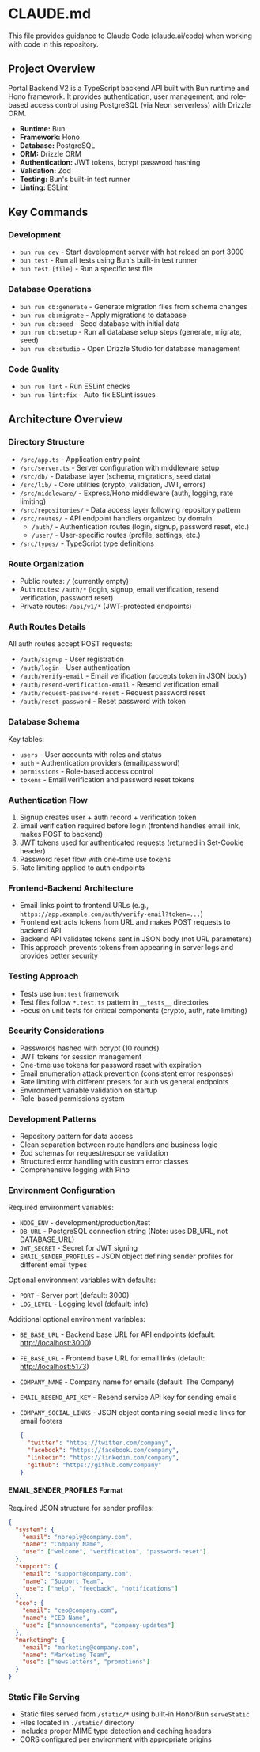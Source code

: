 # CLAUDE.md

This file provides guidance to Claude Code (claude.ai/code) when working with code in this repository.

## Project Overview

Portal Backend V2 is a TypeScript backend API built with Bun runtime and Hono framework. It provides authentication, user management, and role-based access control using PostgreSQL (via Neon serverless) with Drizzle ORM.

- **Runtime:** Bun
- **Framework:** Hono
- **Database:** PostgreSQL
- **ORM:** Drizzle ORM
- **Authentication:** JWT tokens, bcrypt password hashing
- **Validation:** Zod
- **Testing:** Bun's built-in test runner
- **Linting:** ESLint

## Key Commands

### Development

- `bun run dev` - Start development server with hot reload on port 3000
- `bun test` - Run all tests using Bun's built-in test runner
- `bun test [file]` - Run a specific test file

### Database Operations

- `bun run db:generate` - Generate migration files from schema changes
- `bun run db:migrate` - Apply migrations to database
- `bun run db:seed` - Seed database with initial data
- `bun run db:setup` - Run all database setup steps (generate, migrate, seed)
- `bun run db:studio` - Open Drizzle Studio for database management

### Code Quality

- `bun run lint` - Run ESLint checks
- `bun run lint:fix` - Auto-fix ESLint issues

## Architecture Overview

### Directory Structure

- `/src/app.ts` - Application entry point
- `/src/server.ts` - Server configuration with middleware setup
- `/src/db/` - Database layer (schema, migrations, seed data)
- `/src/lib/` - Core utilities (crypto, validation, JWT, errors)
- `/src/middleware/` - Express/Hono middleware (auth, logging, rate limiting)
- `/src/repositories/` - Data access layer following repository pattern
- `/src/routes/` - API endpoint handlers organized by domain
  - `/auth/` - Authentication routes (login, signup, password reset, etc.)
  - `/user/` - User-specific routes (profile, settings, etc.)
- `/src/types/` - TypeScript type definitions

### Route Organization

- Public routes: `/` (currently empty)
- Auth routes: `/auth/*` (login, signup, email verification, resend verification, password reset)
- Private routes: `/api/v1/*` (JWT-protected endpoints)

### Auth Routes Details

All auth routes accept POST requests:

- `/auth/signup` - User registration
- `/auth/login` - User authentication
- `/auth/verify-email` - Email verification (accepts token in JSON body)
- `/auth/resend-verification-email` - Resend verification email
- `/auth/request-password-reset` - Request password reset
- `/auth/reset-password` - Reset password with token

### Database Schema

Key tables:

- `users` - User accounts with roles and status
- `auth` - Authentication providers (email/password)
- `permissions` - Role-based access control
- `tokens` - Email verification and password reset tokens

### Authentication Flow

1. Signup creates user + auth record + verification token
2. Email verification required before login (frontend handles email link, makes POST to backend)
3. JWT tokens used for authenticated requests (returned in Set-Cookie header)
4. Password reset flow with one-time use tokens
5. Rate limiting applied to auth endpoints

### Frontend-Backend Architecture

- Email links point to frontend URLs (e.g., `https://app.example.com/auth/verify-email?token=...`)
- Frontend extracts tokens from URL and makes POST requests to backend API
- Backend API validates tokens sent in JSON body (not URL parameters)
- This approach prevents tokens from appearing in server logs and provides better security

### Testing Approach

- Tests use `bun:test` framework
- Test files follow `*.test.ts` pattern in `__tests__` directories
- Focus on unit tests for critical components (crypto, auth, rate limiting)

### Security Considerations

- Passwords hashed with bcrypt (10 rounds)
- JWT tokens for session management
- One-time use tokens for password reset with expiration
- Email enumeration attack prevention (consistent error responses)
- Rate limiting with different presets for auth vs general endpoints
- Environment variable validation on startup
- Role-based permissions system

### Development Patterns

- Repository pattern for data access
- Clean separation between route handlers and business logic
- Zod schemas for request/response validation
- Structured error handling with custom error classes
- Comprehensive logging with Pino

### Environment Configuration

Required environment variables:

- `NODE_ENV` - development/production/test
- `DB_URL` - PostgreSQL connection string (Note: uses DB_URL, not DATABASE_URL)
- `JWT_SECRET` - Secret for JWT signing
- `EMAIL_SENDER_PROFILES` - JSON object defining sender profiles for different email types

Optional environment variables with defaults:

- `PORT` - Server port (default: 3000)
- `LOG_LEVEL` - Logging level (default: info)

Additional optional environment variables:

- `BE_BASE_URL` - Backend base URL for API endpoints (default: <http://localhost:3000>)
- `FE_BASE_URL` - Frontend base URL for email links (default: <http://localhost:5173>)
- `COMPANY_NAME` - Company name for emails (default: The Company)
- `EMAIL_RESEND_API_KEY` - Resend service API key for sending emails
- `COMPANY_SOCIAL_LINKS` - JSON object containing social media links for email footers

  ```json
  {
    "twitter": "https://twitter.com/company",
    "facebook": "https://facebook.com/company",
    "linkedin": "https://linkedin.com/company",
    "github": "https://github.com/company"
  }
  ```

#### EMAIL_SENDER_PROFILES Format

Required JSON structure for sender profiles:

```json
{
  "system": {
    "email": "noreply@company.com",
    "name": "Company Name",
    "use": ["welcome", "verification", "password-reset"]
  },
  "support": {
    "email": "support@company.com",
    "name": "Support Team",
    "use": ["help", "feedback", "notifications"]
  },
  "ceo": {
    "email": "ceo@company.com",
    "name": "CEO Name",
    "use": ["announcements", "company-updates"]
  },
  "marketing": {
    "email": "marketing@company.com",
    "name": "Marketing Team",
    "use": ["newsletters", "promotions"]
  }
}
```

### Static File Serving

- Static files served from `/static/*` using built-in Hono/Bun `serveStatic`
- Files located in `./static/` directory
- Includes proper MIME type detection and caching headers
- CORS configured per environment with appropriate origins
